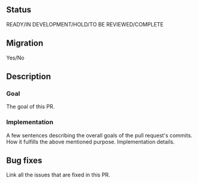 ## Status

READY/IN DEVELOPMENT/HOLD/TO BE REVIEWED/COMPLETE

## Migration

Yes/No

## Description

### Goal

The goal of this PR.

### Implementation
A few sentences describing the overall goals of the pull request's commits.
How it fulfills the above mentioned purpose. Implementation details.

## Bug fixes

Link all the issues that are fixed in this PR.

